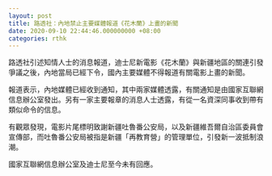 ```yaml
---
layout: post
title: 路透社：內地禁止主要媒體報道《花木蘭》上畫的新聞
date: 2020-09-10 22:44:46.000000000 +08:00
categories: rthk
---
```


路透社引述知情人士的消息報道，迪士尼新電影《花木蘭》與新疆地區的關連引發爭議之後，內地當局已經下令，國內主要媒體不得報道有關電影上畫的新聞。

報道表示，內地媒體已經收到通知，其中兩家媒體透露，有關通知是由國家互聯網信息辦公室發出。另有一家主要報章的消息人士透露，有從一名資深同事收到帶有類似命令的信息。

有觀眾發現，電影片尾標明致謝新疆吐魯番公安局，以及新疆維吾爾自治區委員會宣傳部，而吐魯番公安局被指是新疆「再教育營」的管理單位，引發新一波抵制浪潮。

國家互聯網信息辦公室及迪士尼至今未有回應。
